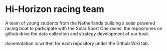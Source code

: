 # Hi-Horizon racing team
A team of young students from the Netherlands building a solar powered racing boat to participate with the Solar Sport One races. the repositories on github drive the data collection and strategy development of our boat.

docemntation is written for each repository under the Github Wiki tab.
